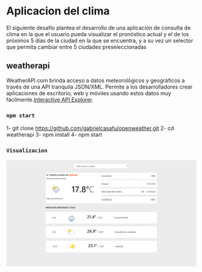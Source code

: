 # Aplicacion del clima

El siguiente desafío plantea el desarrollo de una aplicación de consulta de clima en la que
el usuario pueda visualizar el pronóstico actual y el de los próximos 5 días de la ciudad en
la que se encuentra, y a su vez un selector que permita cambiar entre 5 ciudades
preseleccionadas

## weatherapi

WeatherAPI.com brinda acceso a datos meteorológicos y geográficos a través de una API tranquila JSON/XML. Permite a los desarrolladores crear aplicaciones de escritorio, web y móviles usando estos datos muy fácilmente.[Interactive API Explorer](https://www.weatherapi.com/).

### `npm start`

1- git clone https://github.com/gabrielcasafu/openweather.git
2- cd weatherapi
3- npm install
4- npm start

### `Visualizacion`
![](public/image.jpg)
